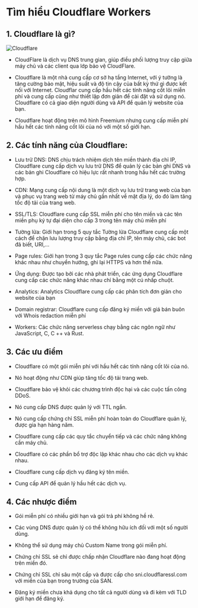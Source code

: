# Tìm hiểu Cloudflare Workers

## 1. Cloudflare là gì?

![Cloudflare](https://wiki.tino.org/wp-content/uploads/2019/01/co-nen-su-dung-cloudflare-cho-website-hay-khong.png)

- CloudFlare là dịch vụ DNS trung gian, giúp điều phối lượng truy cập giữa máy chủ và các client qua lớp bảo vệ CloudFlare.

- Cloudflare là một nhà cung cấp cơ sở hạ tầng Internet, với ý tưởng là tăng cường bảo mật, hiệu suất và độ tin cậy của bất kỳ thứ gì được kết nối với Internet. Cloudflar cung cấp hầu hết các tính năng cốt lõi miễn phí và cung cấp cũng như thiết lập đơn giản để cài đặt và sử dụng nó. Cloudflare có cả giao diện người dùng và API để quản lý website của bạn.

- Cloudflare hoạt động trên mô hình Freemium nhưng cung cấp miễn phí hầu hết các tính năng cốt lõi của nó với một số giới hạn.

## 2. Các tính năng của Cloudflare:

- Lưu trữ DNS: DNS chịu trách nhiệm dịch tên miền thành địa chỉ IP, Cloudflare cung cấp dịch vụ lưu trữ DNS để quản lý các bản ghi DNS và các bản ghi Cloudflare có hiệu lực rất nhanh trong hầu hết các trường hợp.

- CDN: Mạng cung cấp nội dung là một dịch vụ lưu trữ trang web của bạn và phục vụ trang web từ máy chủ gần nhất về mặt địa lý, do đó làm tăng tốc độ tải của trang web.

- SSL/TLS: Cloudflare cung cấp SSL miễn phí cho tên miền và các tên miền phụ ký tự đại diện cho cấp 3 trong tên máy chủ miễn phí

- Tường lửa: Giới hạn trong 5 quy tắc Tường lửa Cloudflare cung cấp một cách để chặn lưu lượng truy cập bằng địa chỉ IP, tên máy chủ, các bot đã biết, URI,...

- Page rules: Giới hạn trong 3 quy tắc Page rules cung cấp các chức năng khác nhau như chuyển hướng, ghi lại HTTPS và hơn thế nữa.

- Ứng dụng: Được tạo bởi các nhà phát triển, các ứng dụng Cloudflare cung cấp các chức năng khác nhau chỉ bằng một cú nhấp chuột.

- Analytics: Analytics Cloudflare cung cấp các phân tích đơn giản cho website của bạn

- Domain registrar: Cloudflare cung cấp đăng ký miền với giá bán buôn với Whois redaction miễn phí

- Workers: Các chức năng serverless chạy bằng các ngôn ngữ như JavaScript, C, C ++ và Rust.

## 3. Các ưu điểm

- Cloudflare có một gói miễn phí với hầu hết các tính năng cốt lõi của nó.

- Nó hoạt động như CDN giúp tăng tốc độ tải trang web.

- Cloudflare bảo vệ khỏi các chương trình độc hại và các cuộc tấn công DDoS.

- Nó cung cấp DNS được quản lý với TTL ngắn.

- Nó cung cấp chứng chỉ SSL miễn phí hoàn toàn do Cloudflare quản lý, được gia hạn hàng năm.
- Cloudflare cung cấp các quy tắc chuyển tiếp và các chức năng không cần máy chủ.

- Cloudflare có các phần bổ trợ độc lập khác nhau cho các dịch vụ khác nhau.

- Cloudflare cung cấp dịch vụ đăng ký tên miền.

- Cung cấp API để quản lý hầu hết các dịch vụ.

## 4. Các nhược điểm

- Gói miễn phí có nhiều giới hạn và gói trả phí không hề rẻ.

- Các vùng DNS được quản lý có thể không hữu ích đối với một số người dùng.

- Không thể sử dụng máy chủ Custom Name trong gói miễn phí.

- Chứng chỉ SSL sẽ chỉ được chấp nhận Cloudflare nào đang hoạt động trên miền đó.

- Chứng chỉ SSL chỉ sâu một cấp và được cấp cho sni.cloudflaressl.com với miền của bạn trong trường của SAN.

- Đăng ký miền chưa khả dụng cho tất cả người dùng và đi kèm với TLD giới hạn để đăng ký.
